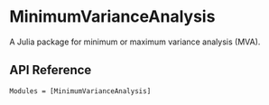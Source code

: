 # MinimumVarianceAnalysis

A Julia package for minimum or maximum variance analysis (MVA).

## API Reference

```@autodocs
Modules = [MinimumVarianceAnalysis]
```